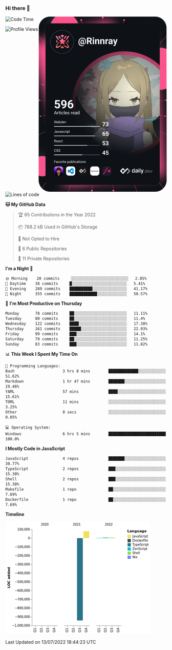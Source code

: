 ### Hi there 👋

<div align="left">
 <a href="https://app.daily.dev/Rinnray">
   <img 
        align="right"
        src="https://github.com/Rinnray/Rinnray/blob/main/devcard.svg" 
        width="400" 
        alt="Rinnray's Dev Card"/>
 </a>
</div>




<!--START_SECTION:waka-->
![Code Time](http://img.shields.io/badge/Code%20Time-0%20secs-blue)

![Profile Views](http://img.shields.io/badge/Profile%20Views-0-blue)

![Lines of code](https://img.shields.io/badge/From%20Hello%20World%20I%27ve%20Written--844%20Thousand%20lines%20of%20code-blue)

**🐱 My GitHub Data** 

> 🏆 65 Contributions in the Year 2022
 > 
> 📦 788.2 kB Used in GitHub's Storage 
 > 
> 🚫 Not Opted to Hire
 > 
> 📜 6 Public Repositories 
 > 
> 🔑 11 Private Repositories  
 > 
**I'm a Night 🦉** 

```text
🌞 Morning    20 commits     ░░░░░░░░░░░░░░░░░░░░░░░░░   2.85% 
🌆 Daytime    38 commits     █░░░░░░░░░░░░░░░░░░░░░░░░   5.41% 
🌃 Evening    289 commits    ██████████░░░░░░░░░░░░░░░   41.17% 
🌙 Night      355 commits    ████████████░░░░░░░░░░░░░   50.57%

```
📅 **I'm Most Productive on Thursday** 

```text
Monday       78 commits     ██░░░░░░░░░░░░░░░░░░░░░░░   11.11% 
Tuesday      80 commits     ██░░░░░░░░░░░░░░░░░░░░░░░   11.4% 
Wednesday    122 commits    ████░░░░░░░░░░░░░░░░░░░░░   17.38% 
Thursday     161 commits    █████░░░░░░░░░░░░░░░░░░░░   22.93% 
Friday       99 commits     ███░░░░░░░░░░░░░░░░░░░░░░   14.1% 
Saturday     79 commits     ██░░░░░░░░░░░░░░░░░░░░░░░   11.25% 
Sunday       83 commits     ███░░░░░░░░░░░░░░░░░░░░░░   11.82%

```


📊 **This Week I Spent My Time On** 

```text
💬 Programming Languages: 
Bash                     3 hrs 8 mins        █████████████░░░░░░░░░░░░   51.62% 
Markdown                 1 hr 47 mins        ███████░░░░░░░░░░░░░░░░░░   29.46% 
YAML                     57 mins             ████░░░░░░░░░░░░░░░░░░░░░   15.61% 
TOML                     11 mins             ░░░░░░░░░░░░░░░░░░░░░░░░░   3.25% 
Other                    0 secs              ░░░░░░░░░░░░░░░░░░░░░░░░░   0.05%

💻 Operating System: 
Windows                  6 hrs 5 mins        █████████████████████████   100.0%

```

**I Mostly Code in JavaScript** 

```text
JavaScript               4 repos             ███████░░░░░░░░░░░░░░░░░░   30.77% 
TypeScript               2 repos             ███░░░░░░░░░░░░░░░░░░░░░░   15.38% 
Shell                    2 repos             ███░░░░░░░░░░░░░░░░░░░░░░   15.38% 
Makefile                 1 repo              ██░░░░░░░░░░░░░░░░░░░░░░░   7.69% 
Dockerfile               1 repo              ██░░░░░░░░░░░░░░░░░░░░░░░   7.69%

```


**Timeline**

![Chart not found](https://raw.githubusercontent.com/Rinnray/Rinnray/main/charts/bar_graph.png) 


 Last Updated on 13/07/2022 18:44:23 UTC
<!--END_SECTION:waka-->


<!--
**Rinnray/Rinnray** is a ✨ _special_ ✨ repository because its `README.md` (this file) appears on your GitHub profile.

Here are some ideas to get you started:

- 🔭 I’m currently working on ...
- 🌱 I’m currently learning ...
- 👯 I’m looking to collaborate on ...
- 🤔 I’m looking for help with ...
- 💬 Ask me about ...
- 📫 How to reach me: ...
- 😄 Pronouns: ...
- ⚡ Fun fact: ...
-->
